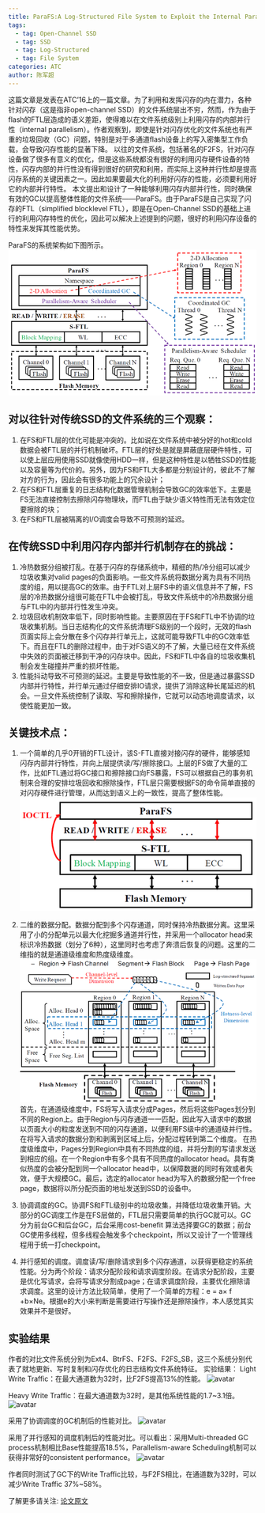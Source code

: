 ```yaml
---
title: ParaFS:A Log-Structured File System to Exploit the Internal Parallelism of Flash Devices
tags: 
  - tag: Open-Channel SSD
  - tag: SSD
  - tag: Log-Structured
  - tag: File System
categories: ATC
author: 陈军超
---
```


这篇文章是发表在ATC’16上的一篇文章。为了利用和发挥闪存的内在潜力，各种针对闪存（这是指非open-channel SSD）的文件系统层出不穷，然而，作为由于flash的FTL层造成的语义差距，使得难以在文件系统级别上利用闪存的内部并行性（internal parallelism）。作者观察到，即使是针对闪存优化的文件系统也有严重的垃圾回收（GC）问题，特别是对于多通道flash设备上的写入密集型工作负载，会导致闪存性能的显著下降。
以往的文件系统，包括著名的F2FS，针对闪存设备做了很多有意义的优化，但是这些系统都没有很好的利用闪存硬件设备的特性，闪存内部的并行性没有得到很好的研究和利用，而实际上这种并行性却是提高闪存系统的关键因素之一。因此如果要最大化的利用好闪存的性能，必须要利用好它的内部并行特性。
本文提出和设计了一种能够利用闪存内部并行性，同时确保有效的GC以提高整体性能的文件系统——ParaFS。由于ParaFS是自己实现了闪存的FTL（simplified blocklevel FTL），即是在Open-Channel SSD的基础上进行的利用闪存特性的优化，因此可以解决上述提到的问题，很好的利用闪存设备的特性来发挥其性能优势。

ParaFS的系统架构如下图所示。
![avatar](\assets\img\papers\2021-07-06\ParaFS-sysarc.png)

## 对以往针对传统SSD的文件系统的三个观察：
1. 在FS和FTL层的优化可能是冲突的。比如说在文件系统中被分好的hot和cold数据会被FTL层的并行机制破坏。FTL层的好处是就是屏蔽底层硬件特性，可以使上层应用使用SSD就像使用HDD一样，但是这种特性是以牺牲SSD的性能以及容量等为代价的。另外，因为FS和FTL大多都是分别设计的，彼此不了解对方的行为，因此会有很多功能上的冗余设计；
2. 在FS和FTL层重复的日志结构化数据管理机制会导致GC的效率低下。主要是FS无法直接控制去擦除闪存物理块，而FTL由于缺少语义特性而无法有效定位要擦除的块；
3. 在FS和FTL层被隔离的I/O调度会导致不可预测的延迟。

## 在传统SSD中利用闪存内部并行机制存在的挑战：
1. 冷热数据分组被打乱。在基于闪存的存储系统中，精细的热/冷分组可以减少垃圾收集对valid pages的负面影响。一些文件系统将数据分离为具有不同热度的组，用以提高GC的效率。由于FTL对上层FS中的语义信息并不了解，FS层的冷热数据分组很可能在FTL中会被打乱，导致文件系统中的冷热数据分组与FTL中的内部并行性发生冲突。
2. 垃圾回收机制效率低下，同时影响性能。主要原因在于FS和FTL中不协调的垃圾收集机制。当日志结构化的文件系统清理FS级别的一个段时，无效的flash页面实际上会分散在多个闪存并行单元上，这就可能导致FTL中的GC效率低下。而且在FTL的删除过程中，由于对FS语义的不了解，大量已经在文件系统中失效的页面被迁移到干净的闪存块中。因此，FS和FTL中各自的垃圾收集机制会发生碰撞并严重的损坏性能。
3. 性能抖动导致不可预测的延迟。主要是导致性能的不一致，但是通过暴露SSD内部并行特性，并行单元通过仔细安排IO请求，提供了消除这种长尾延迟的机会。一旦文件系统控制了读取、写和擦除操作，它就可以动态地调度请求，以使性能更加一致。

## 关键技术点：
1. 一个简单的几乎0开销的FTL设计，该S-FTL直接对接闪存的硬件，能够感知闪存内部并行特性，并向上层提供读/写/擦除接口。上层的FS做了大量的工作，比如FTL通过将GC接口和擦除接口向FS暴露，FS可以根据自己的事务机制来合理的安排垃圾回收和擦除操作，FTL层只需要根据FS的命令简单直接的对闪存硬件进行管理，从而达到语义上的一致性，提高了整体性能。
![avatar](\assets\img\papers\2021-07-06\ParaFS-SFTL.png)

2. 二维的数据分配。数据分配到多个闪存通道，同时保持冷热数据分离。这里采用了小的分配单元以最大化挖掘多通道并行性，并采用一个allocator head来标识冷热数据（划分了6种），这里同时也考虑了奔溃后恢复的问题。这里的二维指的就是通道级维度和热度级维度。
![avatar](\assets\img\papers\2021-07-06\ParaFS-2D.png)
首先，在通道级维度中，FS将写入请求分成Pages，然后将这些Pages划分到不同的Region上。由于Region与闪存通道一一匹配，因此写入请求中的数据以页面大小的粒度发送到不同的闪存通道，以便利用FS级中的通道级并行性。在将写入请求的数据分割和剥离到区域上后，分配过程转到第二个维度。
在热度级维度中，Pages分到Region中具有不同热度的组，并将分割的写请求发送到相应的组。在一个Region中有多个具有不同热度的allocator head。具有类似热度的会被分配到同一个allocator head中，以保障数据的同时有效或者失效，便于大规模GC。最后，选定的allocator head为写入的数据分配一个free page，数据将以所分配页面的地址发送到SSD的设备中。
3. 协调调度的GC。协调FS和FTL级别中的垃圾收集，并降低垃圾收集开销。大部分的GC调度工作是在FS层做的，FTL层只需要简单的执行GC就可以。GC分为前台GC和后台GC，后台采用cost-benefit 算法选择要GC的数据；前台GC使用多线程，但多线程会触发多个checkpoint，所以又设计了一个管理线程用于统一打checkpoint。
4. 并行感知的调度。调度读/写/删除请求到多个闪存通道，以获得更稳定的系统性能。分为两个阶段：请求分配阶段和请求调度阶段。在请求分配阶段，主要是优化写请求，会将写请求分割成page；在请求调度阶段，主要优化擦除请求调度。这里的设计方法比较简单，使用了一个简单的方程：e = a× f +b×Ne。根据e的大小来判断是需要进行写操作还是擦除操作，本人感觉其实效果并不是很好。

## 实验结果

作者的对比文件系统分别为Ext4、BtrFS、F2FS、F2FS_SB，这三个系统分别代表了就地更新、写时复制和闪存优化的日志结构文件系统特征。
实验结果：
Light Write Traffic：在最大通道数为32时，比F2FS提高13%的性能。
![avatar](\assets\img\papers\ParaFS-Light.png)

Heavy Write Traffic：在最大通道数为32时，是其他系统性能的1.7~3.1倍。
![avatar](\assets\img\papers\ParaFS-Heavy.png)

采用了协调调度的GC机制后的性能对比。
![avatar](\assets\img\papers\ParaFS-GC.png)

采用了并行感知的调度机制后的性能对比。可以看出：采用Multi-threaded GC process机制相比Base性能提高18.5%，Parallelism-aware Scheduling机制可以获得非常好的consistent performance。
![avatar](\assets\img\papers\ParaFS-PS.png)

作者同时测试了GC下的Write Traffic比较，与F2FS相比，在通道数为32时，可以减少Write Traffic 37%~58%。 

了解更多请关注: [论文原文](https://www.usenix.org/conference/atc16/technical-sessions/presentation/zhang) 
